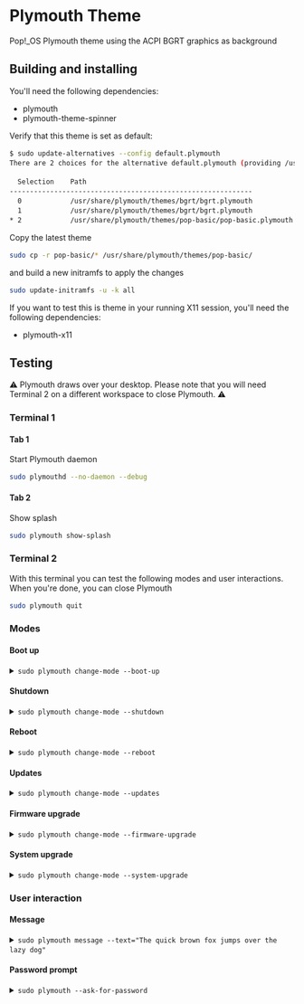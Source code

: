 # Plymouth Theme

Pop!_OS Plymouth theme using the ACPI BGRT graphics as background

## Building and installing

You'll need the following dependencies:
* plymouth
* plymouth-theme-spinner

Verify that this theme is set as default:

```bash
$ sudo update-alternatives --config default.plymouth
There are 2 choices for the alternative default.plymouth (providing /usr/share/plymouth/themes/default.plymouth).

  Selection    Path                                                       Priority   Status
------------------------------------------------------------
  0            /usr/share/plymouth/themes/bgrt/bgrt.plymouth               110       auto mode
  1            /usr/share/plymouth/themes/bgrt/bgrt.plymouth               110       manual mode
* 2            /usr/share/plymouth/themes/pop-basic/pop-basic.plymouth   100       manual mode
```

Copy the latest theme

```bash
sudo cp -r pop-basic/* /usr/share/plymouth/themes/pop-basic/
```

and build a new initramfs to apply the changes

```bash
sudo update-initramfs -u -k all
```

If you want to test this is theme in your running X11 session, you'll need the following dependencies:
* plymouth-x11

## Testing

⚠️ Plymouth draws over your desktop. Please note that you will need Terminal 2 on a different workspace to close Plymouth. ⚠️

### Terminal 1

#### Tab 1

Start Plymouth daemon

```bash
sudo plymouthd --no-daemon --debug
```

#### Tab 2

Show splash

```bash
sudo plymouth show-splash
```

### Terminal 2

With this terminal you can test the following modes and user interactions.
When you're done, you can close Plymouth

```bash
sudo plymouth quit
```

### Modes

#### Boot up

<details><summary><code>sudo plymouth change-mode --boot-up</code></summary>

![Boot up](data/screenshots/boot-up.png "Boot up")

</details>

#### Shutdown

<details><summary><code>sudo plymouth change-mode --shutdown</code></summary>

![Shutdown](data/screenshots/shutdown.png "Shutdown")

</details>

#### Reboot

<details><summary><code>sudo plymouth change-mode --reboot</code></summary>

![Reboot](data/screenshots/reboot.png "Reboot")

</details>

#### Updates

<details><summary><code>sudo plymouth change-mode --updates</code></summary>

![Updates](data/screenshots/updates.png "Updates")

</details>

#### Firmware upgrade

<details><summary><code>sudo plymouth change-mode --firmware-upgrade</code></summary>

![Firmware upgrade](data/screenshots/firmware-upgrade.png "Firmware upgrade")

</details>

#### System upgrade

<details><summary><code>sudo plymouth change-mode --system-upgrade</code></summary>

![System upgrade](data/screenshots/system-upgrade.png "System upgrade")

</details>

### User interaction

#### Message

<details><summary><code>sudo plymouth message --text="The quick brown fox jumps over the lazy dog"</code></summary>

![Message](data/screenshots/message.png "Message")

</details>

#### Password prompt

<details><summary><code>sudo plymouth --ask-for-password</code></summary>

![Password prompt](data/screenshots/password-prompt.png "Password prompt")

</details>
